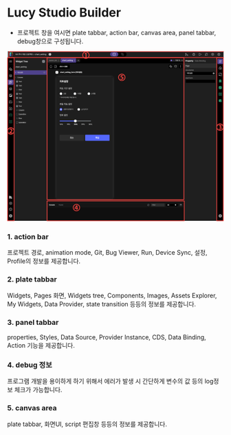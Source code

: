 # Lucy Studio Builder

* 프로젝트 창을 여시면 plate tabbar, action bar, canvas area, panel tabbar, debug창으로 구성됩니다.


![](../assets/menu1.png)


### 1. action bar
프로젝트 경로, animation mode, Git, Bug Viewer, Run, Device Sync, 설정, Profile의 정보를 제공합니다.


### 2. plate tabbar
Widgets, Pages 화면, Widgets tree, Components, Images, Assets Explorer, My Widgets, Data Provider, state transition 등등의 정보를 제공합니다.


### 3. panel tabbar 
properties, Styles, Data Source, Provider Instance, CDS, Data Binding, Action 기능을 제공합니다.


### 4. debug 정보
프로그램 개발을 용이하게 하기 위해서 에러가 발생 시 간단하게 변수의 값 등의 log정보 체크가 가능합니다.

### 5. canvas area
plate tabbar, 화면UI, script 편집창 등등의 정보를 제공합니다.